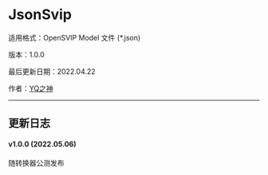 # JsonSvip

适用格式：OpenSVIP Model 文件 (*.json)

版本：1.0.0

最后更新日期：2022.04.22

作者：[YQ之神](https://space.bilibili.com/102844209)

-----

## 更新日志

#### v1.0.0 (2022.05.06)

随转换器公测发布
